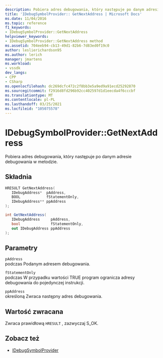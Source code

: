 ```yaml
---
description: Pobiera adres debugowania, który następuje po danym adresie debugowania w metodzie.
title: 'IDebugSymbolProvider:: GetNextAddress | Microsoft Docs'
ms.date: 11/04/2016
ms.topic: reference
f1_keywords:
- IDebugSymbolProvider::GetNextAddress
helpviewer_keywords:
- IDebugSymbolProvider::GetNextAddress method
ms.assetid: 704eeb94-cb13-49d1-82b6-7d83ed0f19c0
author: leslierichardson95
ms.author: lerich
manager: jmartens
ms.workload:
- vssdk
dev_langs:
- CPP
- CSharp
ms.openlocfilehash: dc269dcfc472c2f8bb3e5a9ed9a91ecd25292870
ms.sourcegitcommit: f2916d8fd296b92cc402597d1d1eecda4f6cccbf
ms.translationtype: MT
ms.contentlocale: pl-PL
ms.lasthandoff: 03/25/2021
ms.locfileid: "105075578"
---
```

# <a name="idebugsymbolprovidergetnextaddress"></a>IDebugSymbolProvider::GetNextAddress
Pobiera adres debugowania, który następuje po danym adresie debugowania w metodzie.

## <a name="syntax"></a>Składnia

```cpp
HRESULT GetNextAddress( 
   IDebugAddress*  pAddress,
   BOOL            fStatementOnly,
   IDebugAddress** ppAddress
);
```

```csharp
int GetNextAddress( 
   IDebugAddress     pAddress,
   bool              fStatementOnly,
   out IDebugAddress ppAddress
);
```

## <a name="parameters"></a>Parametry
`pAddress`\
podczas Podanym adresem debugowania.

`fStatementOnly`\
podczas W przypadku wartości TRUE program ogranicza adresy debugowania do pojedynczej instrukcji.

`ppAddress`\
określoną Zwraca następny adres debugowania.

## <a name="return-value"></a>Wartość zwracana
 Zwraca prawidłową `HRESULT` , zazwyczaj S_OK.

## <a name="see-also"></a>Zobacz też
- [IDebugSymbolProvider](../../../extensibility/debugger/reference/idebugsymbolprovider.md)
